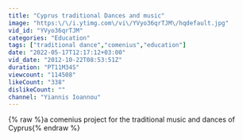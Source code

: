 ```yaml
---
title: "Cyprus traditional Dances and music"
image: "https:\/\/i.ytimg.com\/vi\/YVyo36qrTJM\/hqdefault.jpg"
vid_id: "YVyo36qrTJM"
categories: "Education"
tags: ["traditional dance","comenius","education"]
date: "2022-05-17T12:17:12+03:00"
vid_date: "2012-10-22T08:53:51Z"
duration: "PT11M34S"
viewcount: "114508"
likeCount: "338"
dislikeCount: ""
channel: "Yiannis Ioannou"
---
```

{% raw %}a comenius project for the traditional music and dances of Cyprus{% endraw %}

